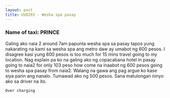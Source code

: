 ```yaml
---
layout: post
title: UVD265 - Wesha spa pasay
---
```


### Name of taxi: PRINCE

Galing ako naia 2 around 7am papunta wesha spa sa pasay tapos yung nakarating na kami sa wesha spa ang metro daw ay umabot ng 600 pesos. I disagree kasi yung 600 pesos is too much for 15 mins travel going to my location. Nag explain pa ko na galing ako ng copacabana hotel in pasay going to naia2 for only 103 peso how come na inaabot ng 600 pesos going to wesha spa pasay from naia2. Walang na gawa ang pag argue ko kase siya parin ang nanalo. Tumawad ako ng 500 pesos. 
Sana matulongan ninyo ako sa driver na ito. 

```Over charging```
